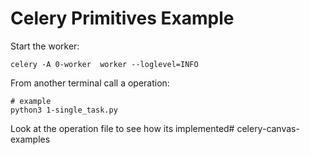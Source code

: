 # Celery Primitives Example

Start the worker:

```shell
celery -A 0-worker  worker --loglevel=INFO
```

From another terminal call a operation:

```shell
# example
python3 1-single_task.py
```

Look at the operation file to see how its implemented# celery-canvas-examples
